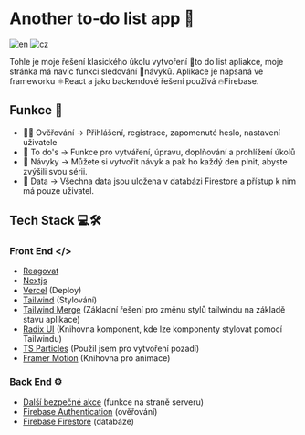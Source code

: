 # Another to-do list app 📝
[![en](https://img.shields.io/badge/lang-en-red.svg)](https://github.com/Miraneek/another_to-do_list_app/blob/master/README.md)
[![cz](https://img.shields.io/badge/lang-cz-blue.svg)](https://github.com/Miraneek/another_to-do_list_app/blob/master/README-cz.md)

Tohle je moje řešení klasického úkolu vytvoření 📝to do list apliakce, moje stránka má navíc funkci sledování 🔄návyků. Aplikace je napsaná ve frameworku ⚛️React a jako backendové řešení používá 🔥Firebase.

## Funkce 🚀

- 👨‍💼 Ověřování -> Přihlášení, registrace, zapomenuté heslo, nastavení uživatele
- 📝 To do's -> Funkce pro vytváření, úpravu, doplňování a prohlížení úkolů
- 🔄 Návyky -> Můžete si vytvořit návyk a pak ho každý den plnit, abyste zvýšili svou sérii.
- 💾 Data -> Všechna data jsou uložena v databázi Firestore a přístup k nim má pouze uživatel.

## Tech Stack 💻🛠️

### Front End </>

- [Reagovat](https://react.dev)
- [Nextjs](https://nextjs.org)
- [Vercel](https://vercel.com) (Deploy)
- [Tailwind](https://tailwindcss.com) (Stylování)
- [Tailwind Merge](https://www.npmjs.com/package/tailwind-merge) (Základní řešení pro změnu stylů tailwindu na základě stavu aplikace)
- [Radix UI](https://www.radix-ui.com) (Knihovna komponent, kde lze komponenty stylovat pomocí Tailwindu)
- [TS Particles](https://particles.js.org) (Použil jsem pro vytvoření pozadí)
- [Framer Motion](https://www.framer.com/motion/) (Knihovna pro animace)

### Back End ⚙️

- [Další bezpečné akce](https://next-safe-action.dev) (funkce na straně serveru)
- [Firebase Authentication](https://firebase.google.com/docs/auth) (ověřování)
- [Firebase Firestore](https://firebase.google.com/docs/firestore) (databáze)
